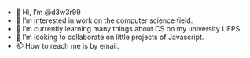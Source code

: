 - 👋 Hi, I’m @d3w3r99
- 👀 I’m interested in work on the computer science field.
- 🌱 I’m currently learning many things about CS on my university UFPS.
- 💞️ I’m looking to collaborate on little projects of Javascript.
- 📫 How to reach me is by email.

<!---
d3w3r99/d3w3r99 is a ✨ special ✨ repository because its `README.md` (this file) appears on your GitHub profile.
You can click the Preview link to take a look at your changes.
--->
